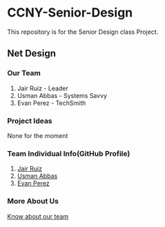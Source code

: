 # CCNY-Senior-Design
This repository is for the Senior Design class Project. 

## Net Design 

### Our Team
1) Jair Ruiz   - Leader
2) Usman Abbas - Systems Savvy
3) Evan Perez  - TechSmith

### Project Ideas
None for the moment

### Team Individual Info(GitHub Profile)
1) [Jair Ruiz](https://github.com/JNikolo)
2) [Usman Abbas](https://github.com/uscod)
3) [Evan Perez](https://github.com/evanperez444)

### More About Us
[Know about our team](https://docs.google.com/presentation/d/1SBlGVdz81NUZDpsXQ5xZXaC7oOi-OAkKURFXmy4CcT8/edit?usp=sharing)

